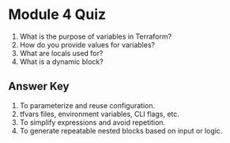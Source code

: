 # Module 4 Quiz

1. What is the purpose of variables in Terraform?
2. How do you provide values for variables?
3. What are locals used for?
4. What is a dynamic block?

## Answer Key
1. To parameterize and reuse configuration.
2. tfvars files, environment variables, CLI flags, etc.
3. To simplify expressions and avoid repetition.
4. To generate repeatable nested blocks based on input or logic.
